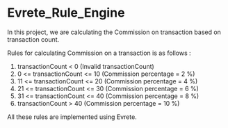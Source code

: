 # Evrete_Rule_Engine

In this project, we are calculating the Commission on transaction based on transaction count.

Rules for calculating Commission on a transaction is as follows :

1. transactionCount < 0 (Invalid transactionCount)
2. 0 <= transactionCount <= 10 (Commission percentage = 2 %)
3. 11 <= transactionCount <= 20 (Commission percentage = 4 %)
4. 21 <= transactionCount <= 30 (Commission percentage = 6 %)
5. 31 <= transactionCount <= 40 (Commission percentage = 8 %)
6. transactionCount > 40 (Commission percentage = 10 %)

All these rules are implemented using Evrete.
